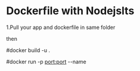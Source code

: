 # Dockerfile with Nodejslts

1.Pull your app and dockerfile in same folder

then

#docker build -u <container-name> .

#docker run -p <port:port> --name <container-name> <imageid>
